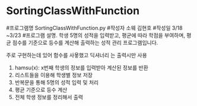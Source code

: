 # SortingClassWithFunction
#프로그램명 SortingClassWithFunction.py
#작성자 소웨 김현호
#작성일 3/18 ~3/23
#프로그램 설명.
학생 5명의 성적을 입력받고, 평균에 따라 학점을 부여하며,
평균 점수를 기준으로 등수를 계산해 출력하는 성적 관리 프로그램입니다.

주로 구현하는데 있어 함수를 사욯했고
딕셔너리 는 출력시만 사용
1. hamsu(x): x번째 학생의 정보를 입력받아 계산된 정보를 반환
2. 리스트들을 이용해 학생별 정보 저장
3. 반복문을 통해 5명의 성적 입력 및 처리
4. 평균 기준으로 등수 계산
5. 전체 학생 정보를 정리해서 출력
